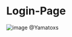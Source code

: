 # Login-Page
![image](https://github.com/Yamatoxs/Login-Page/assets/145564804/24061b3e-05e2-4e74-92ea-b550c12a38c4)
@Yamatoxs
